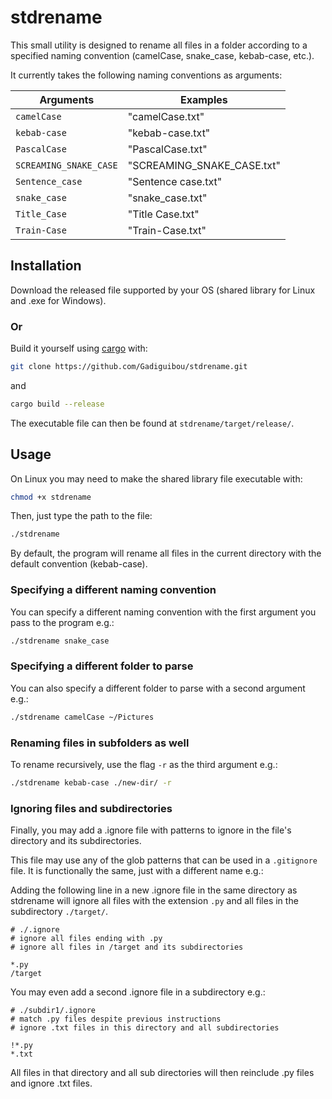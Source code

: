 # stdrename

This small utility is designed to rename all files in a folder according to a specified naming convention (camelCase, snake_case, kebab-case, etc.).

It currently takes the following naming conventions as arguments:

| Arguments              | Examples                   |
| ---------------------- | -------------------------- |
| `camelCase`            | "camelCase.txt"            |
| `kebab-case`           | "kebab-case.txt"           |
| `PascalCase`           | "PascalCase.txt"           |
| `SCREAMING_SNAKE_CASE` | "SCREAMING_SNAKE_CASE.txt" |
| `Sentence_case`        | "Sentence case.txt"        |
| `snake_case`           | "snake_case.txt"           |
| `Title_Case`           | "Title Case.txt"           |
| `Train-Case`           | "Train-Case.txt"           |

## Installation

Download the released file supported by your OS (shared library for Linux and .exe for Windows).

### Or

Build it yourself using [cargo](https://doc.rust-lang.org/cargo/getting-started/installation.html) with:

```bash
git clone https://github.com/Gadiguibou/stdrename.git
```

and

```bash
cargo build --release
```

The executable file can then be found at `stdrename/target/release/`.

## Usage

On Linux you may need to make the shared library file executable with:

```bash
chmod +x stdrename
```

Then, just type the path to the file:

```bash
./stdrename
```

By default, the program will rename all files in the current directory with the default convention (kebab-case).

### Specifying a different naming convention

You can specify a different naming convention with the first argument you pass to the program e.g.:

```bash
./stdrename snake_case
```

### Specifying a different folder to parse

You can also specify a different folder to parse with a second argument e.g.:

```bash
./stdrename camelCase ~/Pictures
```

### Renaming files in subfolders as well

To rename recursively, use the flag `-r` as the third argument e.g.:

```bash
./stdrename kebab-case ./new-dir/ -r
```

### Ignoring files and subdirectories

Finally, you may add a .ignore file with patterns to ignore in the file's directory and its subdirectories.

This file may use any of the glob patterns that can be used in a `.gitignore` file. It is functionally the same, just with a different name e.g.:

Adding the following line in a new .ignore file in the same directory as stdrename will ignore all files with the extension `.py` and all files in the subdirectory `./target/`.

```ignore
# ./.ignore
# ignore all files ending with .py
# ignore all files in /target and its subdirectories

*.py
/target
```

You may even add a second .ignore file in a subdirectory e.g.:

```ignore
# ./subdir1/.ignore
# match .py files despite previous instructions
# ignore .txt files in this directory and all subdirectories

!*.py
*.txt
```

All files in that directory and all sub directories will then reinclude .py files and ignore .txt files.
